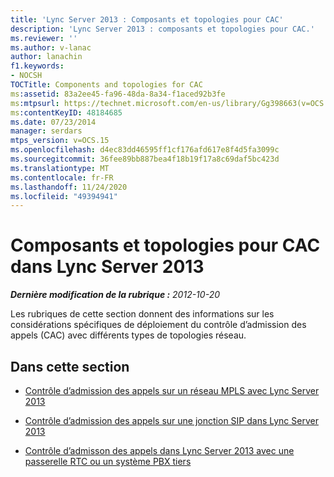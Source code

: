 ```yaml
---
title: 'Lync Server 2013 : Composants et topologies pour CAC'
description: 'Lync Server 2013 : composants et topologies pour CAC.'
ms.reviewer: ''
ms.author: v-lanac
author: lanachin
f1.keywords:
- NOCSH
TOCTitle: Components and topologies for CAC
ms:assetid: 83a2ee45-fa96-48da-8a34-f1aced92b3fe
ms:mtpsurl: https://technet.microsoft.com/en-us/library/Gg398663(v=OCS.15)
ms:contentKeyID: 48184685
ms.date: 07/23/2014
manager: serdars
mtps_version: v=OCS.15
ms.openlocfilehash: d4ec83dd46595ff1cf176afd617e8f4d5fa3099c
ms.sourcegitcommit: 36fee89bb887bea4f18b19f17a8c69daf5bc423d
ms.translationtype: MT
ms.contentlocale: fr-FR
ms.lasthandoff: 11/24/2020
ms.locfileid: "49394941"
---
```

# <a name="components-and-topologies-for-cac-in-lync-server-2013"></a>Composants et topologies pour CAC dans Lync Server 2013

<div data-xmlns="http://www.w3.org/1999/xhtml">

<div class="topic" data-xmlns="http://www.w3.org/1999/xhtml" data-msxsl="urn:schemas-microsoft-com:xslt" data-cs="https://msdn.microsoft.com/">

<div data-asp="https://msdn2.microsoft.com/asp">



</div>

<div id="mainSection">

<div id="mainBody">

<span> </span>

_**Dernière modification de la rubrique :** 2012-10-20_

Les rubriques de cette section donnent des informations sur les considérations spécifiques de déploiement du contrôle d’admission des appels (CAC) avec différents types de topologies réseau.

<div>

## <a name="in-this-section"></a>Dans cette section

  - [Contrôle d’admission des appels sur un réseau MPLS avec Lync Server 2013](lync-server-2013-call-admission-control-on-an-mpls-network.md)

  - [Contrôle d’admission des appels sur une jonction SIP dans Lync Server 2013](lync-server-2013-call-admission-control-on-a-sip-trunk.md)

  - [Contrôle d’admisson des appels dans Lync Server 2013 avec une passerelle RTC ou un système PBX tiers](lync-server-2013-call-admission-control-with-a-third-party-pstn-gateway-or-pbx.md)

</div>

</div>

<span> </span>

</div>

</div>

</div>


